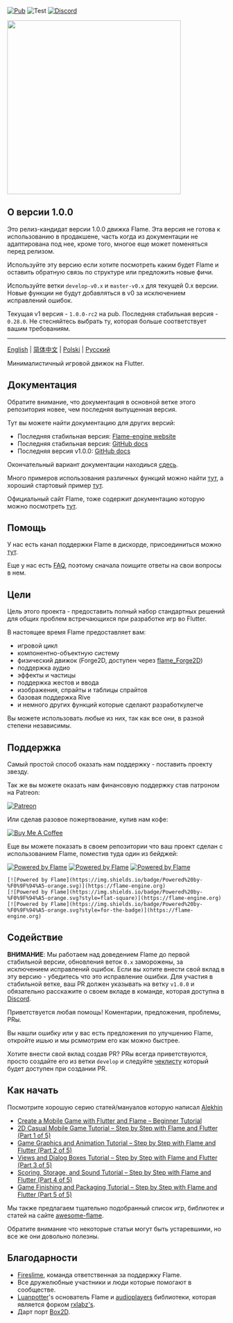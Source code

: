 [![Pub](https://img.shields.io/pub/v/flame.svg?style=popout)](https://pub.dartlang.org/packages/flame) ![Test](https://github.com/flame-engine/flame/workflows/Test/badge.svg?branch=master&event=push) [![Discord](https://img.shields.io/discord/509714518008528896.svg)](https://discord.gg/pxrBmy4)

<img src="https://i.imgur.com/vFDilXT.png" width="400">

## О версии 1.0.0

Это релиз-кандидат версии 1.0.0 движка Flame. Эта версия не готова к использованию в продакшене, часть когда из документации не адаптирована под нее, кроме того, многое еще может поменяться перед релизом.

Используйте эту версию если хотите посмотреть каким будет Flame и оставить обратную связь по структуре или предложить новые фичи.

Используйте ветки `develop-v0.x` и `master-v0.x` для текущей 0.x версии. Новые функции не будут добавляться в v0 за исключением исправлений ошибок.

Текущая v1 версия - `1.0.0-rc2` на pub. Последняя стабильная версия - `0.28.0`. Не стесняйтесь выбрать ту, которая больше соответствует вашим требованиям.

---

[English](/README.md) | [简体中文](/i18n/README-ZH.md) | [Polski](/i18n/README-PL.md) | [Русский](/i18n/README-RU.md)

Минималистичный игровой движок на Flutter.

## Документация

Обратите внимание, что документация в основной ветке этого репозитория новее, чем последняя выпущенная версия.

Тут вы можете найти документацию для других версий:
- Последняя стабильная версия: [Flame-engine website](https://flame-engine.org/)
- Последняя стабильная версия: [GitHub docs](https://github.com/flame-engine/flame/tree/master-v0.x/doc)
- Последняя версия v1.0.0: [GitHub docs](https://github.com/flame-engine/flame/tree/1.0.0-rc2/doc)

Окончательный вариант документации находиься [сдесь](doc/README.md).

Много примеров использования различных функций можно найти [тут](doc/examples), а хороший стартовый пример [тут](/example).

Официальный сайт Flame, тоже содержит документацию которую можно посмотреть [тут](https://flame-engine.org/).

## Помощь

У нас есть канал поддержки Flame в дискорде, присоединиться можно [тут](https://discord.gg/pxrBmy4).

Еще у нас есть [FAQ](FAQ.md), поэтому сначала поищите ответы на свои вопросы в нем.

## Цели

Цель этого проекта - предоставить полный набор стандартных решений для общих проблем встречающихся при разработке игр во Flutter.

В настоящее время Flame предоставляет вам:
 - игровой цикл
 - компонентно-объектную систему
 - физический движок (Forge2D, доступен через [flame_Forge2D](https://github.com/flame-engine/flame_Forge2D))
 - поддержка аудио
 - эффекты и частицы
 - поддержка жестов и ввода
 - изображения, спрайты и таблицы спрайтов
 - базовая поддержка Rive
 - и немного других функций которые сделают разработкулегче

Вы можете использовать любые из них, так как все они, в разной степени независимы.

## Поддержка

Самый простой способ оказать нам поддержку - поставить проекту звезду.

Так же вы можете оказать нам финансовую поддержку став патроном на Patreon:

[![Patreon](https://c5.patreon.com/external/logo/become_a_patron_button.png)](https://www.patreon.com/fireslime)

Или сделав разовое пожертвование, купив нам кофе:

[![Buy Me A Coffee](https://user-images.githubusercontent.com/835641/60540201-fcd7fa00-9ce4-11e9-87ec-1e98568e9f58.png)](https://www.buymeacoffee.com/fireslime)

Еще вы можете показать в своем репозитории что ваш проект сделан с использованием Flame, поместив туда один из бейджей:

[![Powered by Flame](https://img.shields.io/badge/Powered%20by-%F0%9F%94%A5-orange.svg)](https://flame-engine.org)
[![Powered by Flame](https://img.shields.io/badge/Powered%20by-%F0%9F%94%A5-orange.svg?style=flat-square)](https://flame-engine.org)
[![Powered by Flame](https://img.shields.io/badge/Powered%20by-%F0%9F%94%A5-orange.svg?style=for-the-badge)](https://flame-engine.org)

```
[![Powered by Flame](https://img.shields.io/badge/Powered%20by-%F0%9F%94%A5-orange.svg)](https://flame-engine.org)
[![Powered by Flame](https://img.shields.io/badge/Powered%20by-%F0%9F%94%A5-orange.svg?style=flat-square)](https://flame-engine.org)
[![Powered by Flame](https://img.shields.io/badge/Powered%20by-%F0%9F%94%A5-orange.svg?style=for-the-badge)](https://flame-engine.org)
```

## Содействие

__ВНИМАНИЕ__: Мы работаем над доведением Flame до первой стабильной версии, обновления веток `0.x` заморожены, за исключением исправлений ошибок. Если вы хотите внести свой вклад в эту версию - убедитесь что это исправление ошибки. Для участия в стабильной ветке, ваш PR должен указывать на ветку `v1.0.0` и обязательно расскажите о своем вкладе в команде, которая доступна в [Discord](https://discord.gg/pxrBmy4).

Приветствуется любая помощь! Коментарии, предложения, проблемы, PRы.

Вы нашли ошибку или у вас есть предложения по улучшению Flame, откройте ишью и мы рсммотрим его как можно быстрее.

Хотите внести свой вклад создав PR? PRы всегда приветствуются, просто создайте его из ветки `develop` и следуйте [чеклисту](.github/pull_request_template.md) который будет доступен при создании PR.

## Как начать

Посмотрите хорошую серию статей/мануалов которую написал [Alekhin](https://github.com/japalekhin)

 - [Create a Mobile Game with Flutter and Flame – Beginner Tutorial](https://jap.alekhin.io/create-mobile-game-flutter-flame-beginner-tutorial)
 - [2D Casual Mobile Game Tutorial – Step by Step with Flame and Flutter (Part 1 of 5)](https://jap.alekhin.io/2d-casual-mobile-game-tutorial-flame-flutter-part-1)
 - [Game Graphics and Animation Tutorial – Step by Step with Flame and Flutter (Part 2 of 5)](https://jap.alekhin.io/game-graphics-and-animation-tutorial-flame-flutter-part-2)
 - [Views and Dialog Boxes Tutorial – Step by Step with Flame and Flutter (Part 3 of 5)](https://jap.alekhin.io/views-dialog-boxes-tutorial-flame-flutter-part-3)
 - [Scoring, Storage, and Sound Tutorial – Step by Step with Flame and Flutter (Part 4 of 5)](https://jap.alekhin.io/scoring-storage-sound-tutorial-flame-flutter-part-4)
 - [Game Finishing and Packaging Tutorial – Step by Step with Flame and Flutter (Part 5 of 5)](https://jap.alekhin.io/game-finishing-packaging-tutorial-flame-flutter-part-5)

Мы также предлагаем тщательно подобранный список игр, библиотек и статей на сайте [awesome-flame](https://github.com/flame-engine/awesome-flame).

Обратите внимание что некоторые статьи могут быть устаревшими, но все же они довольно полезны.

## Благодарности

 * [Fireslime](https://fireslime.xyz), команда ответственная за поддержку Flame.
 * Все дружелюбные участники и люди которые помогают в сообществе.
 * [Luanpotter](https://github.com/luanpotter)'s основатель Flame и [audioplayers](https://github.com/luanpotter/audioplayer) библиотеки, которая является форком [rxlabz's](https://github.com/rxlabz/audioplayer).
 * Дарт порт [Box2D](https://github.com/google/box2d.dart).
